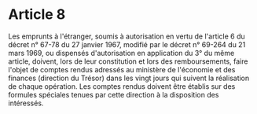 # Article 8

Les emprunts à l'étranger, soumis à autorisation en vertu de l'article 6 du décret n° 67-78 du 27 janvier 1967, modifié par le décret n° 69-264 du 21 mars 1969, ou dispensés d'autorisation en application du 3° du même article, doivent, lors de leur constitution et lors des remboursements, faire l'objet de comptes rendus adressés au ministère de l'économie et des finances (direction du Trésor) dans les vingt jours qui suivent la réalisation de chaque opération. Les comptes rendus doivent être établis sur des formules spéciales tenues par cette direction à la disposition des intéressés.
